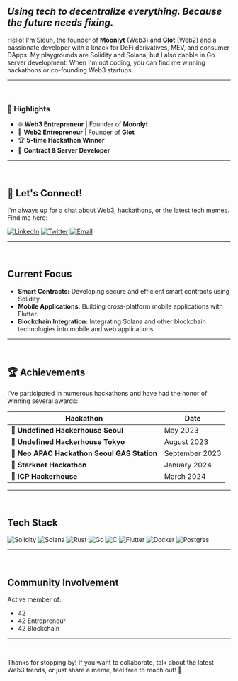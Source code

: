 ## *Using tech to decentralize everything. Because the future needs fixing.*

Hello! I'm Sieun, the founder of **Moonlyt** (Web3) and **Glot** (Web2) and a passionate developer with a knack for DeFi derivatives, MEV, and consumer DApps. My playgrounds are Solidity and Solana, but I also dabble in Go server development. When I'm not coding, you can find me winning hackathons or co-founding Web3 startups.

---
<br/>

### 🌟 Highlights

- 🌐 **Web3 Entrepreneur** | Founder of **Moonlyt**
- 💼 **Web2 Entrepreneur** | Founder of **Glot**
- 🏆 **5-time Hackathon Winner**
- 💼 **Contract & Server Developer**

---
<br/>

## 💬 Let's Connect!

I'm always up for a chat about Web3, hackathons, or the latest tech memes. Find me here:

[![LinkedIn](https://img.shields.io/badge/LinkedIn-Profile-blue?style=for-the-badge&logo=linkedin)](https://www.linkedin.com/in/sieunlim/)
[![Twitter](https://img.shields.io/badge/Twitter-@articulax-blue?style=for-the-badge&logo=twitter)](https://twitter.com/articulax)
[![Email](https://img.shields.io/badge/Email-Contact-blue?style=for-the-badge&logo=gmail)](mailto:siniim0124@gmail.com)

---
<br/>

## Current Focus

- **Smart Contracts:** Developing secure and efficient smart contracts using Solidity.
- **Mobile Applications:** Building cross-platform mobile applications with Flutter.
- **Blockchain Integration:** Integrating Solana and other blockchain technologies into mobile and web applications.

---
<br/>

## 🏆 Achievements

I've participated in numerous hackathons and have had the honor of winning several awards:

| Hackathon                                  | Date              |
|--------------------------------------------|-------------------|
| 🥇 **Undefined Hackerhouse Seoul**         | May 2023          |
| 🥇 **Undefined Hackerhouse Tokyo**         | August 2023       |
| 🥇 **Neo APAC Hackathon Seoul GAS Station**| September 2023    |
| 🥇 **Starknet Hackathon**                  | January 2024      |
| 🥇 **ICP Hackerhouse**                     | March 2024        |

---
<br/>

## Tech Stack

![Solidity](https://img.shields.io/badge/Solidity-363636?style=for-the-badge&logo=solidity&logoColor=white)
![Solana](https://img.shields.io/badge/Solana-4E44CE?style=for-the-badge&logo=solana&logoColor=white)
![Rust](https://img.shields.io/badge/Rust-000000?style=for-the-badge&logo=rust&logoColor=white)
![Go](https://img.shields.io/badge/Go-00ADD8?style=for-the-badge&logo=go&logoColor=white)
![C](https://img.shields.io/badge/C-A8B9CC?style=for-the-badge&logo=c&logoColor=white)
![Flutter](https://img.shields.io/badge/Flutter-02569B?style=for-the-badge&logo=flutter&logoColor=white)
![Docker](https://img.shields.io/badge/Docker-2496ED?style=for-the-badge&logo=docker&logoColor=white)
![Postgres](https://img.shields.io/badge/Postgres-336791?style=for-the-badge&logo=postgresql&logoColor=white)

---
<br/>

## Community Involvement

Active member of:
- 42
- 42 Entrepreneur
- 42 Blockchain

---
<br/>

Thanks for stopping by! If you want to collaborate, talk about the latest Web3 trends, or just share a meme, feel free to reach out! 🚀
